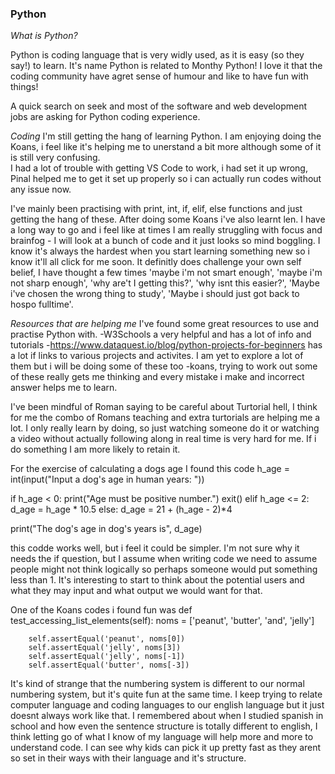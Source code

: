 ### Python

*_What is Python?_*

Python is coding language that is very widly used, as it is easy (so they say!) to learn.  It's name Python is related to Monthy Python!  I love it that the coding community have agret sense of humour and like to have fun with things!

A quick search on seek and most of the software and web development jobs are asking for Python coding experience.

*_Coding_*
I'm still getting the hang of learning Python.  I am enjoying doing the Koans, i feel like it's helping me to unerstand a bit more although some of it is still very confusing.  
I had a lot of trouble with getting VS Code to work, i had set it up wrong, Pinal helped me to get it set up properly so i can actually run codes without any issue now.

I've mainly been practising with print, int, if, elif, else functions and just getting the hang of these.  After doing some Koans i've also learnt len. I have a long way to go and i feel like at times I am really struggling with focus and brainfog - I will look at a bunch of code and it just looks so mind boggling.  I know it's always the hardest when you start learning something new so i know it'll all click for me soon.  It definitly does challenge your own self belief, I have thought a few times 'maybe i'm not smart enough', 'maybe i'm not sharp enough', 'why are't I getting this?',  'why isnt this easier?', 'Maybe i've chosen the wrong thing to study', 'Maybe i should just got back to hospo fulltime'.   

*_Resources that are helping me_*
I've found some great resources to use and practise Python with.
-W3Schools a very helpful and has a lot of info and tutorials
-https://www.dataquest.io/blog/python-projects-for-beginners has a lot if links to various projects and activites.  I am yet to explore a lot of them but i will be doing some of these too
-koans, trying to work out some of these really gets me thinking and every mistake i make and incorrect answer helps me to learn. 

I've been mindful of Roman saying to be careful about Turtorial hell,  I think for me the combo of Romans teaching and extra turtorials are helping me a lot.  I only really learn by doing, so just watching someone do it or watching a video without actually following along in real time is very hard for me.  If i do something I am more likely to retain it.

For the exercise of calculating a dogs age I found this code
h_age = int(input("Input a dog's age in human years: "))

if h_age < 0:
	print("Age must be positive number.")
	exit()
elif h_age <= 2:
	d_age = h_age * 10.5
else:
	d_age = 21 + (h_age - 2)*4

print("The dog's age in dog's years is", d_age)

this codde works well, but i feel it could be simpler.  I'm not sure why it needs the if question, but I assume when writing code we need to assume people might not think logically so perhaps someone would put something less than 1.  It's interesting to start to think about the potential users and what they may input and what output we would want for that.

One of the Koans codes i found fun was 
def test_accessing_list_elements(self):
        noms = ['peanut', 'butter', 'and', 'jelly']

        self.assertEqual('peanut', noms[0])
        self.assertEqual('jelly', noms[3])
        self.assertEqual('jelly', noms[-1])
        self.assertEqual('butter', noms[-3])
        
It's kind of strange that the numbering system is different to our normal numbering system, but it's quite fun at the same time.  I keep trying to relate computer language and coding languages to our english language but it just doesnt always work like that.  I remembered about when I studied spanish in school and how even the sentence structure is totally different to english, I think letting go of what I know of my language will help more and more to understand code.  I can see why kids can pick it up pretty fast as they arent so set in their ways with their language and it's structure.
